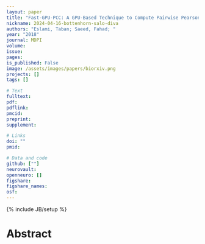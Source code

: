 ```yaml
---
layout: paper
title: "Fast-GPU-PCC: A GPU-Based Technique to Compute Pairwise Pearson’s Correlation Coefficients for Time Series Data - An fMRI Study"
nickname: 2024-04-16-bottenhorn-salo-diva
authors: "Eslami, Taban; Saeed, Fahad; "
year: "2018"
journal: MDPI
volume: 
issue:
pages: 
is_published: False
image: /assets/images/papers/biorxiv.png
projects: []
tags: []

# Text
fulltext:
pdf:
pdflink:
pmcid:
preprint: 
supplement:

# Links
doi: ""
pmid:

# Data and code
github: [""]
neurovault:
openneuro: []
figshare:
figshare_names:
osf:
---
```

{% include JB/setup %}

# Abstract


